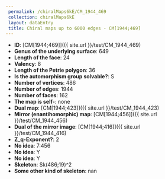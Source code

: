 ```yaml
--- 
 permalink: /chiralMaps6kE/CM_1944_469 
 collection: chiralMaps6kE
 layout: dataEntry
 title: Chiral maps up to 6000 edges - CM[1944;469]
---
```


- **ID**: [CM[1944;469]]({{ site.url }}/test/CM_1944_469)
- **Genus of the underlying surface**: 649
- **Length of the face**: 24
- **Valency**: 8
- **Length of the Petrie polygon**: 36
- **Is the automorphism group solvable?**: S
- **Number of vertices**: 486
- **Number of edges**: 1944
- **Number of faces**: 162
- **The map is self-**: none
- **Dual map**: [CM[1944;423]]({{ site.url }}/test/CM_1944_423)
- **Mirror (enantihomorphic) map**: [CM[1944;456]]({{ site.url }}/test/CM_1944_456)
- **Dual of the mirror image**: [CM[1944;416]]({{ site.url }}/test/CM_1944_416)
- **Z_q-Exponent?**: 2
- **No idea**:  7:456
- **No idea**: Y
- **No idea**: Y
- **Skeleton**: Sk(486;19)^2
- **Some other kind of skeleton**: nan
